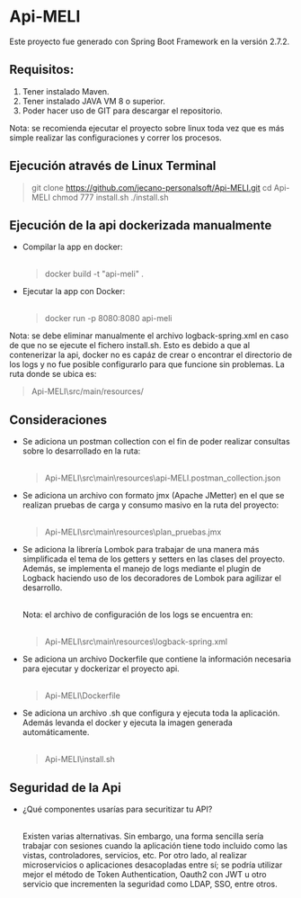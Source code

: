 # Api-MELI

Este proyecto fue generado con Spring Boot Framework en la versión 2.7.2.

## Requisitos:

1. Tener instalado Maven.
2. Tener instalado JAVA VM 8 o superior.
3. Poder hacer uso de GIT para descargar el repositorio.

Nota: se recomienda ejecutar el proyecto sobre linux toda vez que es más simple realizar las configuraciones y correr los procesos.

## Ejecución através de Linux Terminal

> git clone https://github.com/jecano-personalsoft/Api-MELI.git
> cd Api-MELI
> chmod 777 install.sh
> ./install.sh

## Ejecución de la api dockerizada manualmente

- Compilar la app en docker:<br><br>
  > docker build -t "api-meli" .

- Ejecutar la app con Docker:<br><br>
  > docker run -p 8080:8080 api-meli

Nota: se debe eliminar manualmente el archivo logback-spring.xml en caso de que no se ejecute el fichero install.sh. Esto es debido a que al contenerizar la api, docker no es capáz de crear o encontrar el directorio de los logs y no fue posible configurarlo para que funcione sin problemas. La ruta donde se ubica es:
  > Api-MELI\src/main/resources/

## Consideraciones

- Se adiciona un postman collection con el fin de poder realizar consultas sobre lo desarrollado en la ruta:<br><br>

  > Api-MELI\src\main\resources\api-MELI.postman_collection.json

- Se adiciona un archivo con formato jmx (Apache JMetter) en el que se realizan pruebas de carga y consumo masivo en la ruta del proyecto:<br><br>

  > Api-MELI\src\main\resources\plan_pruebas.jmx
  
- Se adiciona la librería Lombok para trabajar de una manera más simplificada el tema de los getters y setters en las clases del proyecto. Además, se implementa el manejo de logs mediante el plugin de Logback haciendo uso de los decoradores de Lombok para agilizar el desarrollo.<br><br>

  Nota: el archivo de configuración de los logs se encuentra en:<br><br>
  
    > Api-MELI\src\main\resources\logback-spring.xml

- Se adiciona un archivo Dockerfile que contiene la información necesaria para ejecutar y dockerizar el proyecto api.<br><br>

  > Api-MELI\Dockerfile

- Se adiciona un archivo .sh que configura y ejecuta toda la aplicación. Además levanda el docker y ejecuta la imagen generada automáticamente.<br><br>

  > Api-MELI\install.sh

## Seguridad de la Api

- ¿Qué componentes usarías para securitizar tu API?<br><br>

  Existen varias alternativas. Sin embargo, una forma sencilla sería trabajar con sesiones cuando la aplicación tiene todo incluido como las vistas, controladores, servicios, etc. Por otro lado, al realizar microservicios o aplicaciones desacopladas entre sí; se podría utilizar mejor el método de Token Authentication, Oauth2 con JWT u otro servicio que incrementen la seguridad como LDAP, SSO, entre otros.